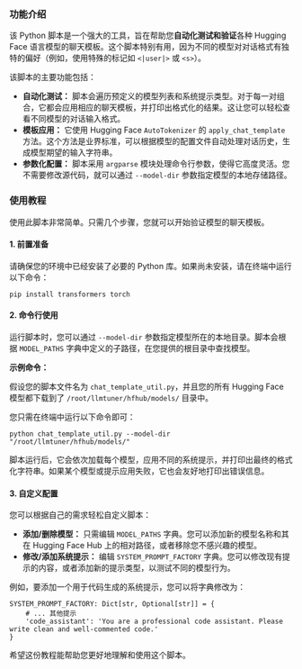 ### 功能介绍

该 Python 脚本是一个强大的工具，旨在帮助您**自动化测试和验证**各种 Hugging Face 语言模型的聊天模板。这个脚本特别有用，因为不同的模型对对话格式有独特的偏好（例如，使用特殊的标记如 `<|user|>` 或 `<s>`）。

该脚本的主要功能包括：

- **自动化测试：** 脚本会遍历预定义的模型列表和系统提示类型。对于每一对组合，它都会应用相应的聊天模板，并打印出格式化的结果。这让您可以轻松查看不同模型的对话输入格式。
- **模板应用：** 它使用 Hugging Face `AutoTokenizer` 的 `apply_chat_template` 方法。这个方法是业界标准，可以根据模型的配置文件自动处理对话历史，生成模型期望的输入字符串。
- **参数化配置：** 脚本采用 `argparse` 模块处理命令行参数，使得它高度灵活。您不需要修改源代码，就可以通过 `--model-dir` 参数指定模型的本地存储路径。

### 使用教程

使用此脚本非常简单。只需几个步骤，您就可以开始验证模型的聊天模板。

#### 1. 前置准备

请确保您的环境中已经安装了必要的 Python 库。如果尚未安装，请在终端中运行以下命令：

```
pip install transformers torch
```

#### 2. 命令行使用

运行脚本时，您可以通过 `--model-dir` 参数指定模型所在的本地目录。脚本会根据 `MODEL_PATHS` 字典中定义的子路径，在您提供的根目录中查找模型。

**示例命令：**

假设您的脚本文件名为 `chat_template_util.py`，并且您的所有 Hugging Face 模型都下载到了 `/root/llmtuner/hfhub/models/` 目录中。

您只需在终端中运行以下命令即可：

```
python chat_template_util.py --model-dir "/root/llmtuner/hfhub/models/"
```

脚本运行后，它会依次加载每个模型，应用不同的系统提示，并打印出最终的格式化字符串。如果某个模型或提示应用失败，它也会友好地打印出错误信息。

#### 3. 自定义配置

您可以根据自己的需求轻松自定义脚本：

- **添加/删除模型：** 只需编辑 `MODEL_PATHS` 字典。您可以添加新的模型名称和其在 Hugging Face Hub 上的相对路径，或者移除您不感兴趣的模型。
- **修改/添加系统提示：** 编辑 `SYSTEM_PROMPT_FACTORY` 字典。您可以修改现有提示的内容，或者添加新的提示类型，以测试不同的模型行为。

例如，要添加一个用于代码生成的系统提示，您可以将字典修改为：

```
SYSTEM_PROMPT_FACTORY: Dict[str, Optional[str]] = {
    # ... 其他提示
    'code_assistant': 'You are a professional code assistant. Please write clean and well-commented code.'
}
```

希望这份教程能帮助您更好地理解和使用这个脚本。